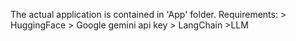 The actual application is contained in 'App' folder.
Requirements:
     > HuggingFace
     > Google gemini api key
     > LangChain
     >LLM
